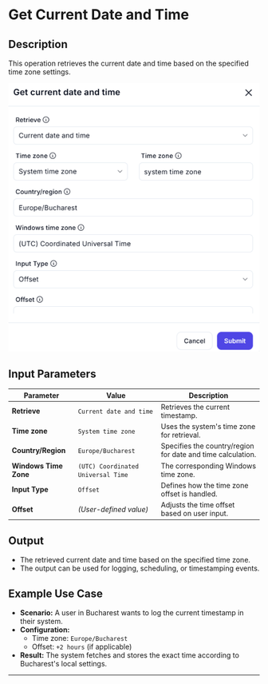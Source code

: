 # **Get Current Date and Time**

## **Description**

This operation retrieves the current date and time based on the specified time zone settings.

![alt text](get-current-date-and-time-1.png)

## **Input Parameters**

| Parameter            | Value                  | Description |
|----------------------|------------------------|-------------|
| **Retrieve**        | `Current date and time` | Retrieves the current timestamp. |
| **Time zone**       | `System time zone`      | Uses the system's time zone for retrieval. |
| **Country/Region**  | `Europe/Bucharest`      | Specifies the country/region for date and time calculation. |
| **Windows Time Zone** | `(UTC) Coordinated Universal Time` | The corresponding Windows time zone. |
| **Input Type**      | `Offset`                | Defines how the time zone offset is handled. |
| **Offset**          | *(User-defined value)*  | Adjusts the time offset based on user input. |

## **Output**

- The retrieved current date and time based on the specified time zone.
- The output can be used for logging, scheduling, or timestamping events.

## **Example Use Case**

- **Scenario:** A user in Bucharest wants to log the current timestamp in their system.
- **Configuration:**
  - Time zone: `Europe/Bucharest`
  - Offset: `+2 hours` (if applicable)
- **Result:** The system fetches and stores the exact time according to Bucharest's local settings.

---
